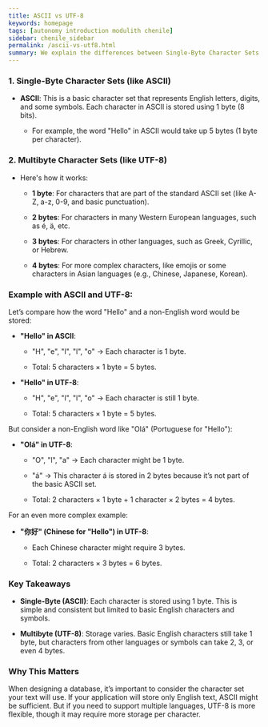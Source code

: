 ```yaml
---
title: ASCII vs UTF-8
keywords: homepage
tags: [autonomy introduction modulith chenile]
sidebar: chenile_sidebar
permalink: /ascii-vs-utf8.html
summary: We explain the differences between Single-Byte Character Sets (like ASCII) and Multibyte Character Sets (like UTF-8). Then we have explained with an example 
---
```


### 1\. Single-Byte Character Sets (like ASCII)

*   **ASCII**: This is a basic character set that represents English letters, digits, and some symbols. Each character in ASCII is stored using 1 byte (8 bits).
    
    *   For example, the word "Hello" in ASCII would take up 5 bytes (1 byte per character).
        

### 2\. Multibyte Character Sets (like UTF-8)

*   Here's how it works:
    
    *   **1 byte**: For characters that are part of the standard ASCII set (like A-Z, a-z, 0-9, and basic punctuation).
        
    *   **2 bytes**: For characters in many Western European languages, such as é, ä, etc.
        
    *   **3 bytes**: For characters in other languages, such as Greek, Cyrillic, or Hebrew.
        
    *   **4 bytes**: For more complex characters, like emojis or some characters in Asian languages (e.g., Chinese, Japanese, Korean).
        

### Example with ASCII and UTF-8:

Let’s compare how the word "Hello" and a non-English word would be stored:

*   **"Hello" in ASCII**:
    
    *   "H", "e", "l", "l", "o" → Each character is 1 byte.
        
    *   Total: 5 characters × 1 byte = 5 bytes.
        
*   **"Hello" in UTF-8**:
    
    *   "H", "e", "l", "l", "o" → Each character is still 1 byte.
        
    *   Total: 5 characters × 1 byte = 5 bytes.
        

But consider a non-English word like "Olá" (Portuguese for "Hello"):

*   **"Olá" in UTF-8**:
    
    *   "O", "l", "a" → Each character might be 1 byte.
        
    *   "á" → This character á is stored in 2 bytes because it’s not part of the basic ASCII set.
        
    *   Total: 2 characters × 1 byte + 1 character × 2 bytes = 4 bytes.
        

For an even more complex example:

*   **"你好" (Chinese for "Hello") in UTF-8**:
    
    *   Each Chinese character might require 3 bytes.
        
    *   Total: 2 characters × 3 bytes = 6 bytes.
        

### Key Takeaways

*   **Single-Byte (ASCII)**: Each character is stored using 1 byte. This is simple and consistent but limited to basic English characters and symbols.
    
*   **Multibyte (UTF-8)**: Storage varies. Basic English characters still take 1 byte, but characters from other languages or symbols can take 2, 3, or even 4 bytes.
    

### Why This Matters

When designing a database, it’s important to consider the character set your text will use. If your application will store only English text, ASCII might be sufficient. But if you need to support multiple languages, UTF-8 is more flexible, though it may require more storage per character.